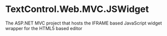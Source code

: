 # TextControl.Web.MVC.JSWidget
The ASP.NET MVC project that hosts the IFRAME based JavaScript widget wrapper for the HTML5 based editor
